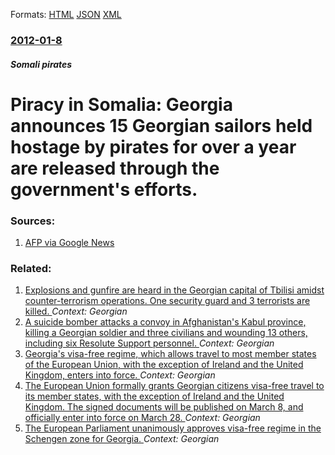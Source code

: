 
Formats: [HTML](/news/2012/01/8/piracy-in-somalia-georgia-announces-15-georgian-sailors-held-hostage-by-pirates-for-over-a-year-are-released-through-the-government-s-effor.html)  [JSON](/news/2012/01/8/piracy-in-somalia-georgia-announces-15-georgian-sailors-held-hostage-by-pirates-for-over-a-year-are-released-through-the-government-s-effor.json)  [XML](/news/2012/01/8/piracy-in-somalia-georgia-announces-15-georgian-sailors-held-hostage-by-pirates-for-over-a-year-are-released-through-the-government-s-effor.xml)  

### [2012-01-8](/news/2012/01/8/index.md)

##### Somali pirates
# Piracy in Somalia: Georgia announces 15 Georgian sailors held hostage by pirates for over a year are released through the government's efforts. 




### Sources:

1. [AFP via Google News](http://www.google.com/hostednews/afp/article/ALeqM5hM5gO8K0e9mtUdT69VtirAXQGJYA?docId=CNG.befd8261ddab57b82fa93d007250aad6.471)

### Related:

1. [Explosions and gunfire are heard in the Georgian capital of Tbilisi amidst counter-terrorism operations. One security guard and 3 terrorists are killed. ](/news/2017/11/22/explosions-and-gunfire-are-heard-in-the-georgian-capital-of-tbilisi-amidst-counter-terrorism-operations-one-security-guard-and-3-terrorists.md) _Context:  Georgian_
2. [ A suicide bomber attacks a convoy in Afghanistan's Kabul province, killing a Georgian soldier and three civilians and wounding 13 others, including six Resolute Support personnel. ](/news/2017/08/3/a-suicide-bomber-attacks-a-convoy-in-afghanistan-s-kabul-province-killing-a-georgian-soldier-and-three-civilians-and-wounding-13-others-i.md) _Context:  Georgian_
3. [Georgia's visa-free regime, which allows travel to most member states of the European Union, with the exception of Ireland and the United Kingdom, enters into force. ](/news/2017/03/28/georgia-s-visa-free-regime-which-allows-travel-to-most-member-states-of-the-european-union-with-the-exception-of-ireland-and-the-united-ki.md) _Context:  Georgian_
4. [The European Union formally grants Georgian citizens visa-free travel to its member states, with the exception of Ireland and the United Kingdom. The signed documents will be published on March 8, and officially enter into force on March 28. ](/news/2017/03/1/the-european-union-formally-grants-georgian-citizens-visa-free-travel-to-its-member-states-with-the-exception-of-ireland-and-the-united-kin.md) _Context:  Georgian_
5. [The European Parliament unanimously approves visa-free regime in the Schengen zone for Georgia. ](/news/2017/02/2/the-european-parliament-unanimously-approves-visa-free-regime-in-the-schengen-zone-for-georgia.md) _Context:  Georgian_
